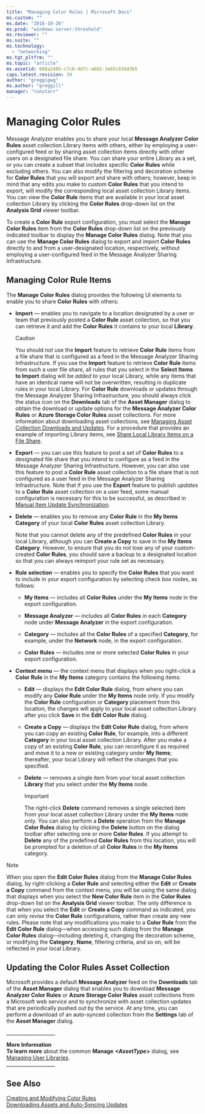 ```yaml
---
title: "Managing Color Rules | Microsoft Docs"
ms.custom: ""
ms.date: "2016-10-26"
ms.prod: "windows-server-threshold"
ms.reviewer: ""
ms.suite: ""
ms.technology: 
  - "networking"
ms.tgt_pltfrm: ""
ms.topic: "article"
ms.assetid: 688a2405-c7c8-4d7c-a602-3e65c83dd3b5
caps.latest.revision: 39
author: "greggigwg"
ms.author: "greggill"
manager: "ronstarr"
---
```

# Managing Color Rules
Message Analyzer enables you to share your local **Message Analyzer Color Rules** asset collection Library items with others, either by employing a user-configured feed or by sharing asset collection items directly with other users on a designated file share. You can share your entire Library as a set, or you can create a subset that includes specific **Color Rules** while excluding others. You can also modify the filtering and decoration scheme for **Color Rules** that you will export and share with others; however, keep in mind that any edits you make to custom **Color Rules** that you intend to export, will modify the corresponding local asset collection Library items. You can view the **Color Rule** items that are available in your local asset collection Library by clicking the **Color Rules** drop-down list on the **Analysis Grid** viewer toolbar.  
  
 To create a **Color Rule** export configuration, you must select the **Manage Color Rules** item from the **Color Rules** drop-down list on the previously indicated toolbar to display the **Manage Color Rules** dialog. Note that you can use the **Manage Color Rules** dialog to export and import **Color Rules** directly to and from a user-designated location, respectively, without employing a user-configured feed in the Message Analyzer Sharing Infrastructure.  
  
## Managing Color Rule Items  
 The **Manage Color Rules** dialog provides the following UI elements to enable you to share **Color Rules** with others:  
  
-   **Import** — enables you to navigate to a location designated by a user or team that previously posted a **Color Rule** asset collection, so that you can retrieve it and add the **Color Rules** it contains to your local **Library**.  
  
    > [!CAUTION]
    >  You should not use the **Import** feature to retrieve **Color Rule** items from a file share that is configured as a feed in the Message Analyzer Sharing Infrastructure. If you use the **Import** feature to retrieve **Color Rule** items from such a user file share, all rules that you select in the **Select Items to Import** dialog will be *added to* your local Library, while any items that have an identical name will not be overwritten, resulting in duplicate rules in your local Library. For **Color Rule** downloads or updates through the Message Analyzer Sharing Infrastructure, you should always click the status icon on the **Downloads** tab of the **Asset Manager** dialog to obtain the download or update options for the **Message Analyzer Color Rules** or **Azure Storage Color Rules** asset collections. For more information about downloading asset collections, see [Managing Asset Collection Downloads and Updates](managing-asset-collection-downloads-and-updates.md). For a procedure that provides an example of importing Library items, see [Share Local Library Items on a File Share](procedures-using-the-asset-management-features.md#BKMK_ShareLibraryItems).  
  
-   **Export** — you can use this feature to post a set of **Color Rules** to a designated file share that you intend to configure as a feed in the Message Analyzer Sharing Infrastructure. However, you can also use this feature to post a **Color Rule** asset collection to a file share that is not configured as a user feed in the Message Analyzer Sharing Infrastructure. Note that if you use the **Export** feature to publish *updates* to a **Color Rule** asset collection on a user feed, some manual configuration is necessary for this to be successful, as described in [Manual Item Update Synchronization](manual-item-update-synchronization.md).  
  
-   **Delete** — enables you to remove any **Color Rule** in the **My Items** **Category** of your local **Color Rules** asset collection Library.  
  
     Note that you cannot delete any of the predefined **Color Rules** in your local Library, although you can **Create a Copy** to save in the **My Items**  **Category**. However, to ensure that you do not lose any of your custom-created **Color Rules**, you should save a backup to a designated location so that you can always reimport your rule set as necessary.  
  
-   **Rule selection** — enables you to specify the **Color Rules** that you want to include in your export configuration by selecting check box nodes, as follows:  
  
    -   **My Items** — includes all **Color Rules** under the **My Items** node in the export configuration.  
  
    -   **Message Analyzer** — includes all **Color Rules** in each **Category** node under **Message Analyzer** in the export configuration.  
  
    -   **Category** — includes all the **Color Rules** of a specified **Category**, for example, under the **Network** node, in the export configuration.  
  
    -   **Color Rules** — includes one or more selected **Color Rules** in your export configuration.  
  
-   **Context menu** — the context menu that displays when you right-click a **Color Rule** in the **My Items** category contains the following items:  
  
    -   **Edit** — displays the **Edit Color Rule** dialog, from where you can modify any **Color Rule** under the **My Items** node only. If you modify the **Color Rule** configuration or **Category** placement from this location, the changes will apply to your local asset collection Library after you click **Save** in the **Edit Color Rule** dialog.  
  
    -   **Create a Copy** — displays the **Edit Color Rule** dialog, from where you can copy an existing **Color Rule**, for example, into a different **Category** in your local asset collection Library. After you make a copy of an existing **Color Rule**, you can reconfigure it as required and move it to a new or existing category under **My Items**; thereafter, your local Library will reflect the changes that you specified.  
  
    -   **Delete** — removes a single item from your local asset collection **Library** that you select under the **My Items** node.  
  
        > [!IMPORTANT]
        >  The right-click **Delete** command removes a single selected item from your local asset collection Library under the **My Items** node only. You can also perform a **Delete** operation from the **Manage Color Rules** dialog by clicking the **Delete** button on the dialog toolbar after selecting one or more **Color Rules**. If you attempt to **Delete** any of the predefined **Color Rules** from this location, you will be prompted for a deletion of all **Color Rules** in the **My Items** category.  
  
> [!NOTE]
>  When you open the **Edit Color Rules** dialog from the **Manage Color Rules** dialog, by right-clicking a **Color Rule** and selecting either the **Edit** or **Create a Copy** command from the context menu, you will be using the same dialog that displays when you select the **New Color Rule** item in the **Color Rules** drop-down list on the **Analysis Grid** viewer toolbar. The only difference is that when you select the **Edit** or **Create a Copy** command as indicated, you can only *revise* the **Color Rule** configurations, rather than create any new rules. Please note that any modifications you make to a **Color Rule** from the **Edit Color Rule** dialog—when accessing such dialog from the **Manage Color Rules** dialog—including deleting it, changing the decoration scheme, or modifying the **Category**, **Name**, filtering criteria, and so on, will be reflected in your local Library.  
  
## Updating the Color Rules Asset Collection  
 Microsoft provides a default **Message Analyzer** feed on the **Downloads** tab of the **Asset Manager** dialog that enables you to download **Message Analyzer Color Rules** or **Azure Storage Color Rules** asset collections from a Microsoft web service and to synchronize with asset collection updates that are periodically pushed out by the service. At any time, you can perform a download of an auto-synced collection from the **Settings** tab of the **Asset Manager** dialog.  
  
 ___________________\_  
  
 **More Information**   
 **To learn more** about the common **Manage** ***\<AssetType>*** dialog, see [Managing User Libraries](managing-user-libraries.md).   
___________________\_  
  
## See Also  
 [Creating and Modifying Color Rules](creating-and-modifying-color-rules.md)   
 [Downloading Assets and Auto-Syncing Updates](downloading-assets-and-auto-syncing-updates.md)